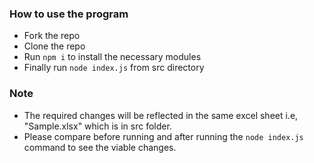 ### How to use the program

- Fork the repo
- Clone the repo
- Run `npm i` to install the necessary modules
- Finally run `node index.js` from src directory

### Note

- The required changes will be reflected in the same excel sheet i.e, "Sample.xlsx" which is in src folder.
- Please compare before running and after running the `node index.js` command to see the viable changes.
